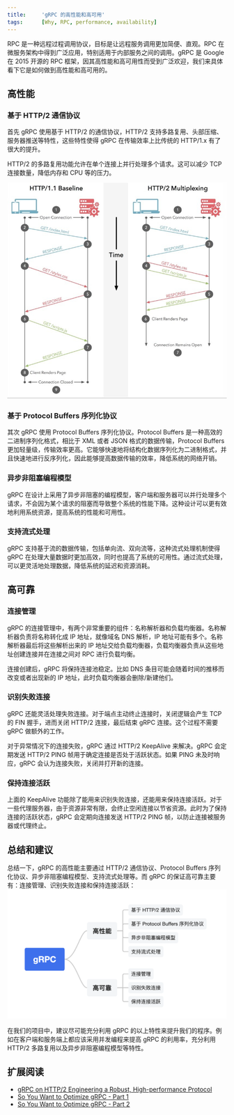 ```yaml
---
title:     'gRPC 的高性能和高可用'
tags:      [Why, RPC, performance, availability]
---
```


RPC 是一种远程过程调用协议，目标是让远程服务调用更加简便、直观。RPC 在微服务架构中得到广泛应用，特别适用于内部服务之间的调用。gRPC 是 Google 在 2015 开源的 RPC 框架，因其高性能和高可用性而受到广泛欢迎，我们来具体看下它是如何做到高性能和高可用的。

## 高性能

### 基于 HTTP/2 通信协议

首先 gRPC 使用基于 HTTP/2 的通信协议，HTTP/2 支持多路复用、头部压缩、服务器推送等特性，这些特性使得 gRPC 在传输效率上比传统的 HTTP/1.x 有了很大的提升。

HTTP/2 的多路复用功能允许在单个连接上并行处理多个请求。这可以减少 TCP 连接数量，降低内存和 CPU 等的压力。

![HTTP/2 Multiplexing](/assets/img/http-1-2.png)

### 基于 Protocol Buffers 序列化协议

其次 gRPC 使用 Protocol Buffers 序列化协议。Protocol Buffers 是一种高效的二进制序列化格式，相比于 XML 或者 JSON 格式的数据传输，Protocol Buffers 更加轻量级，传输效率更高。它能够快速地将结构化数据序列化为二进制格式，并且快速地进行反序列化，因此能够提高数据传输的效率，降低系统的网络开销。

### 异步非阻塞编程模型

gRPC 在设计上采用了异步非阻塞的编程模型，客户端和服务器可以并行处理多个请求，不会因为某个请求的阻塞而导致整个系统的性能下降。这种设计可以更有效地利用系统资源，提高系统的性能和可用性。

### 支持流式处理

gRPC 支持基于流的数据传输，包括单向流、双向流等，这种流式处理机制使得 gRPC 在处理大量数据时更加高效，同时也提高了系统的可用性。通过流式处理，可以更灵活地处理数据，降低系统的延迟和资源消耗。

## 高可靠

### 连接管理

gRPC 的连接管理中，有两个非常重要的组件：名称解析器和负载均衡器。名称解析器负责将名称转化成 IP 地址，就像域名 DNS 解析，IP 地址可能有多个。名称解析器最后将这些解析出来的 IP 地址交给负载均衡器，负载均衡器负责从这些地址创建连接并在连接之间对 RPC 进行负载均衡。

连接创建后，gRPC 将保持连接池稳定。比如 DNS 条目可能会随着时间的推移而改变或者出现新的 IP 地址，此时负载均衡器会删除/新建他们。

### 识别失败连接

gRPC 还能灵活处理失败连接。对于端点主动终止连接时，关闭逻辑会产生 TCP 的 FIN 握手，进而关闭 HTTP/2 连接，最后结束 gRPC 连接。这个过程不需要 gRPC 做额外的工作。

对于异常情况下的连接失败，gRPC 通过 HTTP/2 KeepAlive 来解决。gRPC 会定期发送 HTTP/2 PING 帧用于确定连接是否处于活跃状态。如果 PING 未及时响应，gRPC 会认为连接失败，关闭并打开新的连接。

### 保持连接活跃

上面的 KeepAlive 功能除了能用来识别失败连接，还能用来保持连接活跃。对于一些代理服务器，由于资源非常有限，会终止空闲连接以节省资源。此时为了保持连接的活跃状态，gRPC 会定期向连接发送 HTTP/2 PING 帧，以防止连接被服务器或代理终止。

## 总结和建议

总结一下，gRPC 的高性能主要通过 HTTP/2 通信协议、Protocol Buffers 序列化协议、异步非阻塞编程模型、支持流式处理等。而 gRPC 的保证高可靠主要有：连接管理、识别失败连接和保持连接活跃：
![gRPC Summary](/assets/img/grpc-summary.png)

在我们的项目中，建议尽可能充分利用 gRPC 的以上特性来提升我们的程序。例如在客户端和服务端上都应该采用并发编程来提高 gRPC 的利用率，充分利用 HTTP/2 多路复用以及异步非阻塞编程模型等特性。

## 扩展阅读

- [gRPC on HTTP/2 Engineering a Robust, High-performance Protocol](https://grpc.io/blog/grpc-on-http2/)
- [So You Want to Optimize gRPC - Part 1](https://grpc.io/blog/optimizing-grpc-part-1/)
- [So You Want to Optimize gRPC - Part 2](https://grpc.io/blog/optimizing-grpc-part-2/)

